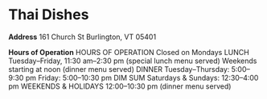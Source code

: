 # Thai Dishes


**Address**  161 Church St Burlington, VT 05401

**Hours of Operation** 
HOURS OF OPERATION
Closed on Mondays
LUNCH
Tuesday–Friday, 11:30 am–2:30 pm (special lunch menu served)
Weekends starting at noon (dinner menu served)
DINNER
Tuesday–Thursday: 5:00–9:30 pm
Friday: 5:00–10:30 pm
DIM SUM
Saturdays & Sundays: 12:30–4:00 pm
WEEKENDS & HOLIDAYS
12:00–10:30 pm (dinner menu served)